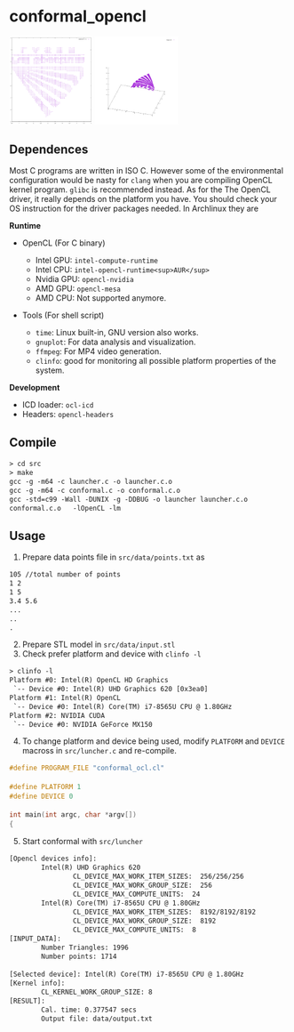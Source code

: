 # conformal_opencl
<img src="src/data/input.png" width="150">
<img src="src/data/output.png" width="150">

## Dependences

Most C programs are written in ISO C. However some of the environmental configuration would be nasty for `clang` when you are compiling OpenCL kernel program. `glibc` is recommended instead. As for the The OpenCL driver, it really depends on the platform you have. You should check your OS instruction for the driver packages needed. In Archlinux they are

**Runtime**
- OpenCL (For C binary)
	- Intel GPU: `intel-compute-runtime`
	- Intel CPU: `intel-opencl-runtime<sup>AUR</sup>`
	- Nvidia GPU: `opencl-nvidia`
	- AMD GPU: `opencl-mesa`
	- AMD CPU: Not supported anymore.

- Tools (For shell script)
	- `time`: Linux built-in, GNU version also works.
	- `gnuplot`: For data analysis and visualization.
	- `ffmpeg`: For MP4 video generation.
	- `clinfo`: good for monitoring all possible platform properties of the system.

**Development**
- ICD loader: `ocl-icd`
- Headers: `opencl-headers`
## Compile
```shell
> cd src
> make
gcc -g -m64 -c launcher.c -o launcher.c.o
gcc -g -m64 -c conformal.c -o conformal.c.o
gcc -std=c99 -Wall -DUNIX -g -DDBUG -o launcher launcher.c.o conformal.c.o   -lOpenCL -lm
```
## Usage
1. Prepare data points file in `src/data/points.txt` as
```
105 //total number of points
1 2
1 5
3.4 5.6
...
..
.
```
2. Prepare STL model in `src/data/input.stl`
3. Check prefer platform and device with `clinfo -l`
```shell
> clinfo -l
Platform #0: Intel(R) OpenCL HD Graphics
 `-- Device #0: Intel(R) UHD Graphics 620 [0x3ea0]
Platform #1: Intel(R) OpenCL
 `-- Device #0: Intel(R) Core(TM) i7-8565U CPU @ 1.80GHz
Platform #2: NVIDIA CUDA
 `-- Device #0: NVIDIA GeForce MX150
 ```
 4. To change platform and device being used, modify `PLATFORM` and `DEVICE` macross in `src/luncher.c` and re-compile.
```c
#define PROGRAM_FILE "conformal_ocl.cl"

#define PLATFORM 1
#define DEVICE 0

int main(int argc, char *argv[])
{
```
5. Start conformal with `src/luncher`
```shell
[Opencl devices info]:
        Intel(R) UHD Graphics 620
                CL_DEVICE_MAX_WORK_ITEM_SIZES:  256/256/256
                CL_DEVICE_MAX_WORK_GROUP_SIZE:  256
                CL_DEVICE_MAX_COMPUTE_UNITS:  24
        Intel(R) Core(TM) i7-8565U CPU @ 1.80GHz
                CL_DEVICE_MAX_WORK_ITEM_SIZES:  8192/8192/8192
                CL_DEVICE_MAX_WORK_GROUP_SIZE:  8192
                CL_DEVICE_MAX_COMPUTE_UNITS:  8
[INPUT_DATA]:
        Number Triangles: 1996
        Number points: 1714

[Selected device]: Intel(R) Core(TM) i7-8565U CPU @ 1.80GHz
[Kernel info]:
        CL_KERNEL_WORK_GROUP_SIZE: 8
[RESULT]:
        Cal. time: 0.377547 secs
        Output file: data/output.txt
```

